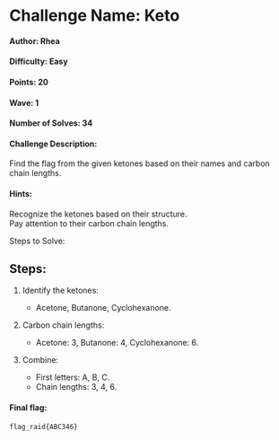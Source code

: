# Challenge Name: Keto

#### Author: Rhea

#### Difficulty: Easy

#### Points: 20

#### Wave: 1

#### Number of Solves: 34

#### Challenge Description: 
Find the flag from the given ketones based on their names and carbon chain lengths.

#### Hints:  
Recognize the ketones based on their structure.  
Pay attention to their carbon chain lengths.

Steps to Solve:

## Steps:

1. Identify the ketones:  
   - Acetone, Butanone, Cyclohexanone.
   
2. Carbon chain lengths:  
   - Acetone: 3, Butanone: 4, Cyclohexanone: 6.
   
3. Combine:  
   - First letters: A, B, C.  
   - Chain lengths: 3, 4, 6.

#### Final flag: 
``` 
flag_raid{ABC346}
``` 
